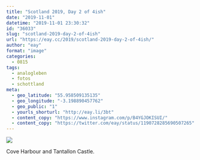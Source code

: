 ```yaml
---
title: "Scotland 2019, Day 2 of 4ish"
date: "2019-11-01"
datetime: "2019-11-01 23:30:32"
id: "36033"
slug: "scotland-2019-day-2-of-4ish"
url: "https://eay.cc/2019/scotland-2019-day-2-of-4ish/"
author: "eay"
format: "image"
categories:
  - 0815
tags:
  - analogleben
  - fotos
  - schottland
meta:
  - geo_latitude: "55.958509135135"
  - geo_longitude: "-3.198890457762"
  - geo_public: "1"
  - yourls_shorturl: "http://eay.li/3bt"
  - content_copy: "https://www.instagram.com/p/B4YGJOKISUI/"
  - content_copy: "https://twitter.com/eay/status/1190728285690507265"
---
```


![](https://eay.cc/uploads/2019/scotland2019-2.jpeg)

Cove Harbour and Tantallon Castle.
